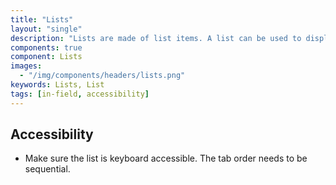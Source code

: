 ```yaml
---
title: "Lists"
layout: "single"
description: "Lists are made of list items. A list can be used to display content related to a single subject."
components: true
component: Lists
images:
  - "/img/components/headers/lists.png"
keywords: Lists, List
tags: [in-field, accessibility]
---
```


## Accessibility

- Make sure the list is keyboard accessible. The tab order needs to be sequential.
